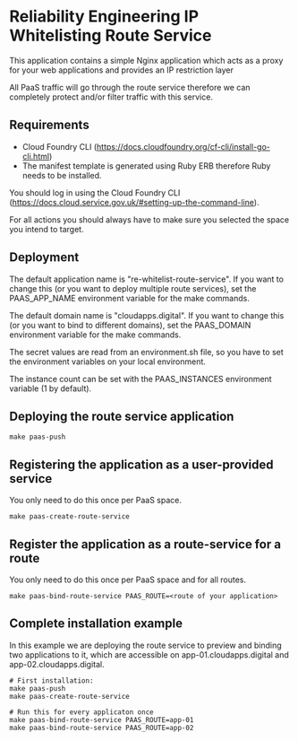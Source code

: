 # Reliability Engineering IP Whitelisting Route Service

This application contains a simple Nginx application which acts as a proxy for your web applications and provides an IP restriction layer

All PaaS traffic will go through the route service therefore we can completely protect and/or filter traffic with this service.

## Requirements

* Cloud Foundry CLI (https://docs.cloudfoundry.org/cf-cli/install-go-cli.html)
* The manifest template is generated using Ruby ERB therefore Ruby needs to be installed.

You should log in using the Cloud Foundry CLI (https://docs.cloud.service.gov.uk/#setting-up-the-command-line).

For all actions you should always have to make sure you selected the space you intend to target.

## Deployment

The default application name is "re-whitelist-route-service". If you want to change this (or you want to deploy multiple route services), set the PAAS_APP_NAME environment variable for the make commands.

The default domain name is "cloudapps.digital". If you want to change this (or you want to bind to different domains), set the PAAS_DOMAIN environment variable for the make commands.

The secret values are read from an environment.sh file, so you have to set the environment variables on your local environment.

The instance count can be set with the PAAS_INSTANCES environment variable (1 by default).

## Deploying the route service application

```
make paas-push
```

## Registering the application as a user-provided service

You only need to do this once per PaaS space.

```
make paas-create-route-service
```

## Register the application as a route-service for a route

You only need to do this once per PaaS space and for all routes.

```
make paas-bind-route-service PAAS_ROUTE=<route of your application>
```

## Complete installation example

In this example we are deploying the route service to preview and binding two applications to it, which are accessible on app-01.cloudapps.digital and app-02.cloudapps.digital.

```
# First installation:
make paas-push
make paas-create-route-service

# Run this for every applicaton once
make paas-bind-route-service PAAS_ROUTE=app-01
make paas-bind-route-service PAAS_ROUTE=app-02
